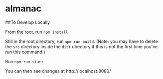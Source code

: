 # almanac

##To Develop Locally

From the root, run `npm install`

Still in the root directory, run `npm run build`. (Note: you may have to delete the `src` directory inside the `dist` directory if this is not the first time you've run this command.)

Run `npm run start`

You can then see changes at http://localhost:8080/
